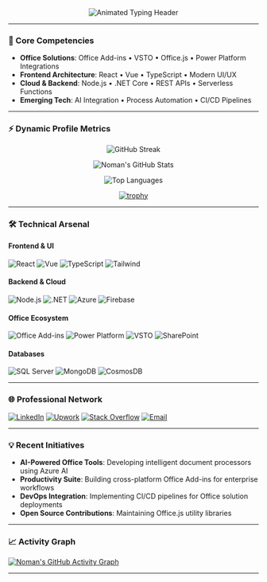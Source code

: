 <div align="center">
  <img src="https://readme-typing-svg.demolab.com?font=Fira+Code&weight=600&size=30&duration=4000&pause=1000&color=4F8CC9&center=true&vCenter=true&width=435&lines=Hi+%F0%9F%91%8B%2C+I'm+Noman+Aslam;Full-Stack+Developer;Office+Add-ins+Specialist;AI+Integration+Expert" alt="Animated Typing Header" />
</div>

---

### 🚀 Core Competencies
- **Office Solutions**: Office Add-ins • VSTO • Office.js • Power Platform Integrations
- **Frontend Architecture**: React • Vue • TypeScript • Modern UI/UX
- **Cloud & Backend**: Node.js • .NET Core • REST APIs • Serverless Functions
- **Emerging Tech**: AI Integration • Process Automation • CI/CD Pipelines

---

### ⚡️ Dynamic Profile Metrics

<div align="center">
  
  ![GitHub Streak](https://streak-stats.demolab.com?user=devnomanaslam&theme=github-dark&border_radius=6&mode=weekly)
  
  ![Noman's GitHub Stats](https://github-readme-stats.vercel.app/api?username=devnomanaslam&show_icons=true&theme=github_dark&hide_title=true&include_all_commits=true)
  
  ![Top Languages](https://github-readme-stats.vercel.app/api/top-langs/?username=devnomanaslam&layout=compact&theme=github_dark&langs_count=6&hide_title=true)
  
  [![trophy](https://github-profile-trophy.vercel.app/?username=devnomanaslam&theme=onedark&margin-w=15&row=2&column=4)](https://github.com/ryo-ma/github-profile-trophy)

</div>

---

### 🛠️ Technical Arsenal

#### **Frontend & UI**
![React](https://img.shields.io/badge/-React-61DAFB?logo=react&logoColor=white)
![Vue](https://img.shields.io/badge/-Vue.js-4FC08D?logo=vuedotjs&logoColor=white)
![TypeScript](https://img.shields.io/badge/-TypeScript-3178C6?logo=typescript&logoColor=white)
![Tailwind](https://img.shields.io/badge/-Tailwind_CSS-06B6D4?logo=tailwind-css&logoColor=white)

#### **Backend & Cloud**
![Node.js](https://img.shields.io/badge/-Node.js-339933?logo=nodedotjs&logoColor=white)
![.NET](https://img.shields.io/badge/-.NET-512BD4?logo=dotnet&logoColor=white)
![Azure](https://img.shields.io/badge/-Azure-0089D6?logo=microsoft-azure&logoColor=white)
![Firebase](https://img.shields.io/badge/-Firebase-FFCA28?logo=firebase&logoColor=black)

#### **Office Ecosystem**
![Office Add-ins](https://img.shields.io/badge/-Office_Add--ins-D83B01?logo=microsoft-office&logoColor=white)
![Power Platform](https://img.shields.io/badge/-Power_Platform-742774?logo=power-platform&logoColor=white)
![VSTO](https://img.shields.io/badge/-VSTO-5E2CAC?logo=.net&logoColor=white)
![SharePoint](https://img.shields.io/badge/-SharePoint-0078D4?logo=microsoft-sharepoint&logoColor=white)

#### **Databases**
![SQL Server](https://img.shields.io/badge/-SQL_Server-CC2927?logo=microsoft-sql-server&logoColor=white)
![MongoDB](https://img.shields.io/badge/-MongoDB-47A248?logo=mongodb&logoColor=white)
![CosmosDB](https://img.shields.io/badge/-Cosmos_DB-002050?logo=azure-cosmos-db&logoColor=white)

---

### 🌐 Professional Network

[![LinkedIn](https://img.shields.io/badge/LinkedIn-0A66C2?style=for-the-badge&logo=linkedin&logoColor=white)](https://www.linkedin.com/in/devnomanaslam/)
[![Upwork](https://img.shields.io/badge/Upwork-6FDA44?style=for-the-badge&logo=upwork&logoColor=white)](https://www.upwork.com/freelancers/devnomanaslam)
[![Stack Overflow](https://img.shields.io/badge/-Stack_Overflow-F58025?style=for-the-badge&logo=stack-overflow&logoColor=white)](https://stackoverflow.com/users/23155998/noman-aslam)
[![Email](https://img.shields.io/badge/Email-D14836?style=for-the-badge&logo=gmail&logoColor=white)](mailto:nomanaslam.it@gmail.com)

---

### 💡 Recent Initiatives
- **AI-Powered Office Tools**: Developing intelligent document processors using Azure AI
- **Productivity Suite**: Building cross-platform Office Add-ins for enterprise workflows
- **DevOps Integration**: Implementing CI/CD pipelines for Office solution deployments
- **Open Source Contributions**: Maintaining Office.js utility libraries

---

### 📈 Activity Graph
[![Noman's GitHub Activity Graph](https://github-readme-activity-graph.vercel.app/graph?username=devnomanaslam&theme=github-dark&hide_border=true&area=true)](https://github.com/ashutosh00710/github-readme-activity-graph)

---

<!-- SEO Keywords -->
<!-- Office Add-ins Developer | React TypeScript Expert | Full Stack Web Developer | Office.js Specialist | VSTO Developer | Microsoft 365 Solutions Architect | AI Integration Engineer | Enterprise Software Developer | Power Platform Consultant | Node.js Backend Developer -->
